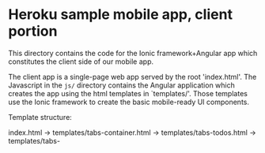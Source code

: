 # Heroku sample mobile app, client portion

This directory contains the code for the Ionic framework+Angular app which constitutes the
client side of our mobile app.

The client app is a single-page web app served by the root 'index.html'. The Javascript
in the `js/` directory contains the Angular application which creates the app using
the html templates in `templates/'. Those templates use the Ionic framework to create the
basic mobile-ready UI components.


Template structure:

index.html
  -> templates/tabs-container.html
     -> templates/tabs-todos.html
     -> templates/tabs-